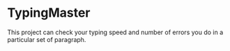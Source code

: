 # TypingMaster
This project can check your typing speed and number of errors you do in a particular set of paragraph.
